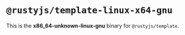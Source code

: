 # `@rustyjs/template-linux-x64-gnu`

This is the **x86_64-unknown-linux-gnu** binary for `@rustyjs/template`.
